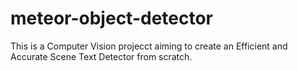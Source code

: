 # meteor-object-detector

This is a Computer Vision projecct aiming to create an Efficient and Accurate Scene Text Detector from scratch.



















